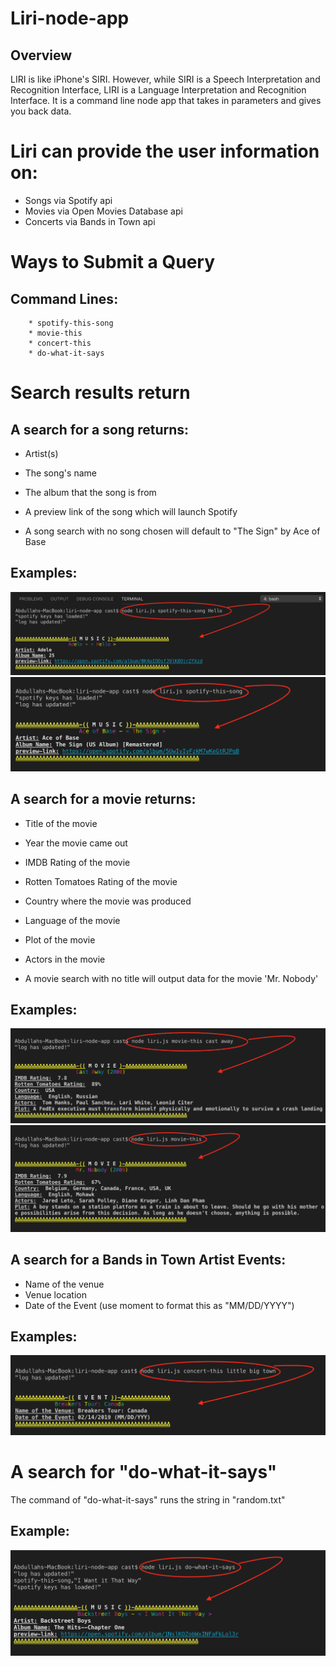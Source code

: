 # Liri-node-app

## Overview
LIRI is like iPhone's SIRI. However, while SIRI is a Speech Interpretation and Recognition Interface, LIRI is a Language Interpretation and Recognition Interface. It is a command line node app that takes in parameters and gives you back data.

# Liri can provide the user information on:
* Songs via Spotify api
* Movies via Open Movies Database api
* Concerts via Bands in Town api

# Ways to Submit a Query
## Command Lines:
        * spotify-this-song
        * movie-this
        * concert-this
        * do-what-it-says
        
# Search results return
## A search for a song returns: 
* Artist(s)
* The song's name
* The album that the song is from
* A preview link of the song which will launch Spotify

* A song search with no song chosen will default to "The Sign" by Ace of Base

## Examples:
![GitHub Logo](/images/spotify.png)
![GitHub Logo](/images/ace.png)


## A search for a movie returns: 
* Title of the movie
* Year the movie came out
* IMDB Rating of the movie
* Rotten Tomatoes Rating of the movie
* Country where the movie was produced
* Language of the movie
* Plot of the movie
* Actors in the movie

* A movie search with no title will output data for the movie 'Mr. Nobody'

## Examples:
![GitHub Logo](/images/movie.png)
![GitHub Logo](/images/no.png)


## A search for a Bands in Town Artist Events: 
* Name of the venue
* Venue location
* Date of the Event (use moment to format this as "MM/DD/YYYY")

## Examples:
![GitHub Logo](/images/event.png)

# A search for "do-what-it-says"
The command of "do-what-it-says" runs the string in "random.txt"

## Example: 
![GitHub Logo](/images/do.png)

